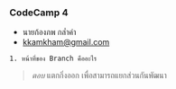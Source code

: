 ### CodeCamp 4

- นายก้องภพ กล่ำคำ
- kkamkham@gmail.com

```
1. หน้าที่ของ Branch คืออะไร
```

>*ตอบ* แตกกิ่งออก เพื่อสามารถแยกส่วนกันพัฒนา 
